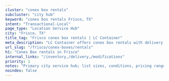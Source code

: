 ```yaml
---
cluster: "conex box rentals"
subcluster: "city hub"
keyword: "conex box rentals Frisco, TX"
intent: "Transactional-Local"
page_type: "Location Service Hub"
city: "Frisco, TX"
title_tag: "Frisco conex box rentals | LC Container"
meta_description: "LC Container offers conex box rentals with delivery in Frisco, TX. Local. Fast quotes. Since 2003."
url_slug: "/frisco/conex-boxes/rentals"
h1: "Conex Box rentals in Frisco"
internal_links: "/inventory,/delivery,/modifications"
priority: 1
notes: "Primary city service hub; list sizes, conditions, pricing ranges, photos, testimonials."
noindex: false
---
```


<!-- TODO: Add unique city/inventory copy, images, and internal links here. -->
